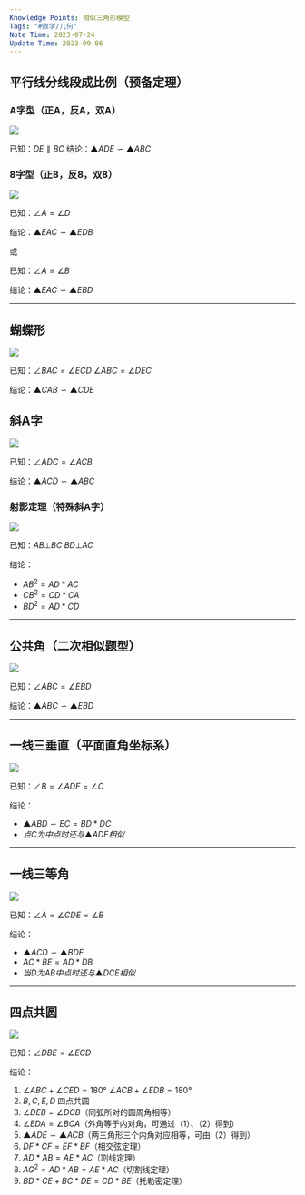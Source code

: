 ```yaml
---
Knowledge Points: 相似三角形模型
Tags: "#数学/几何"
Note Time: 2023-07-24
Update Time: 2023-09-06
---
```


## 平行线分线段成比例（预备定理）
### A字型（正A，反A，双A）
![](../assets/相似三角形/a字形.png)

已知：$DE \parallel BC$
结论：$▲ADE∽▲ABC$

### 8字型（正8，反8，双8）
![](../assets/相似三角形/8字形.png)

已知：$∠A=∠D$

结论：$▲EAC∽▲EDB$

或

已知：$∠A=∠B$

结论：$▲EAC∽▲EBD$

***
## 蝴蝶形
![](../assets/相似三角形/蝴蝶形.png)

已知：$∠BAC=∠ECD$ $∠ABC=∠DEC$

结论：$▲CAB∽▲CDE$

## 斜A字
![](../assets/相似三角形/斜a字.png)

已知：$∠ADC=∠ACB$

结论：$▲ACD∽▲ABC$

### 射影定理（特殊斜A字）
![](../assets/相似三角形/射影定理.png)

已知：$AB⊥BC$ $BD⊥AC$

结论：
- $AB^2=AD*AC$
- $CB^2=CD*CA$
- $BD^2=AD*CD$


***
## 公共角（二次相似题型）
![](../assets/相似三角形/公共角.png)

已知：$∠ABC=∠EBD$

结论：$▲ABC∽▲EBD$

***
## 一线三垂直（平面直角坐标系）
![](../assets/相似三角形/一线三垂直.png)

已知：$∠B=∠ADE=∠C$

结论：
- $▲ABD∽EC=BD*DC$
- $点C为中点时还与▲ADE相似$

***
## 一线三等角
![](../assets/相似三角形/一线三等角.png)

已知：$∠A=∠CDE=∠B$

结论：
- $▲ACD∽▲BDE$
- $AC*BE=AD*DB$
- $当D为AB中点时还与▲DCE相似$

***
## 四点共圆
![](../assets/相似三角形/四点共圆.png)

已知：$∠DBE=∠ECD$

结论：
1. $∠ABC+∠CED=180°$ $∠ACB+∠EDB=180°$
2. $B,C,E,D$ 四点共圆
3. $∠DEB=∠DCB$（同弧所对的圆周角相等）
4. $∠EDA=∠BCA$（外角等于内对角，可通过（1）、（2）得到）
5. $▲ADE∽▲ACB$（两三角形三个内角对应相等，可由（2）得到）
6. $DF*CF=EF*BF$（相交弦定理）
7. $AD*AB=AE*AC$（割线定理）
8. $AG^2=AD*AB=AE*AC$（切割线定理）
9. $BD*CE+BC*DE=CD*BE$（托勒密定理）

